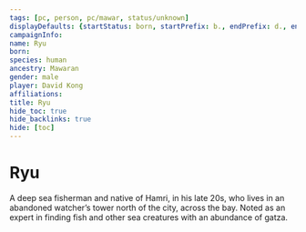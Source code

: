 ```yaml
---
tags: [pc, person, pc/mawar, status/unknown]
displayDefaults: {startStatus: born, startPrefix: b., endPrefix: d., endStatus: died}
campaignInfo:
name: Ryu
born:
species: human
ancestry: Mawaran
gender: male
player: David Kong
affiliations:
title: Ryu
hide_toc: true
hide_backlinks: true
hide: [toc]
---
```

# Ryu

A deep sea fisherman and native of Hamri, in his late 20s, who lives in an abandoned watcher’s tower north of the city, across the bay. Noted as an expert in finding fish and other sea creatures with an abundance of gatza.